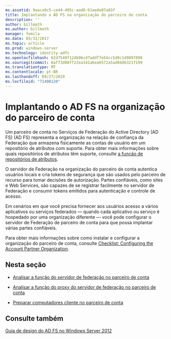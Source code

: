 ```yaml
---
ms.assetid: 9aaca9c5-ce44-495c-aad6-61aede87a83f
title: Implantando o AD FS na organização do parceiro de conta
description: ''
author: billmath
ms.author: billmath
manager: femila
ms.date: 05/31/2017
ms.topic: article
ms.prod: windows-server
ms.technology: identity-adfs
ms.openlocfilehash: 62d7549f124b96cd7addf7e54cc5d0c1d9897098
ms.sourcegitcommit: 6aff3d88ff22ea141a6ea6572a5ad8dd6321f199
ms.translationtype: MT
ms.contentlocale: pt-BR
ms.lasthandoff: 09/27/2019
ms.locfileid: "71408120"
---
```

# <a name="deploying-ad-fs-in-the-account-partner-organization"></a>Implantando o AD FS na organização do parceiro de conta

Um parceiro de conta no Serviços de Federação do Active Directory (AD FS) \(AD FS\) representa a organização na relação de confiança da Federação que armazena fisicamente as contas de usuário em um repositório de atributos com suporte. Para obter mais informações sobre quais repositórios de atributos têm suporte, consulte [a função de repositórios de atributos](../../ad-fs/technical-reference/The-Role-of-Attribute-Stores.md).  
  
O servidor de Federação na organização do parceiro de conta autentica usuários locais e cria tokens de segurança que são usados pelo parceiro de recurso para tomar decisões de autorização. Partes confiáveis, como sites e Web Services, são capazes de se registrar facilmente no servidor de Federação e consumir tokens emitidos para autenticação e controle de acesso.  
  
Em cenários em que você precisa fornecer aos usuários acesso a vários aplicativos ou serviços federados — quando cada aplicativo ou serviço é hospedado por uma organização diferente — você pode configurar o servidor de Federação de parceiro de conta para que possa implantar várias partes confiáveis.  
  
Para obter mais informações sobre como instalar e configurar a organização do parceiro de conta, consulte [Checklist: Configuring the Account Partner Organization](../../ad-fs/deployment/Checklist--Configuring-the-Account-Partner-Organization.md).  
  
## <a name="in-this-section"></a>Nesta seção  
  
-   [Analisar a função do servidor de federação no parceiro de conta](Review-the-Role-of-the-Federation-Server-in-the-Account-Partner.md)  
  
-   [Analisar a função do proxy do servidor de federação no parceiro de conta](Review-the-Role-of-the-Federation-Server-Proxy-in-the-Account-Partner.md)  
  
-   [Preparar computadores cliente no parceiro de conta](Prepare-Client-Computers-in-the-Account-Partner.md)  
  
## <a name="see-also"></a>Consulte também
[Guia de design do AD FS no Windows Server 2012](AD-FS-Design-Guide-in-Windows-Server-2012.md)

